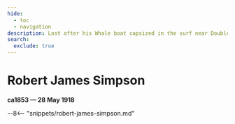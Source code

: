 ```yaml
---
hide:
  - toc
  - navigation
description: Lost after his Whale boat capsized in the surf near Double Island Point   
search:
  exclude: true
---
```


# Robert James Simpson

**ca1853 — 28 May 1918**

--8<-- "snippets/robert-james-simpson.md"
